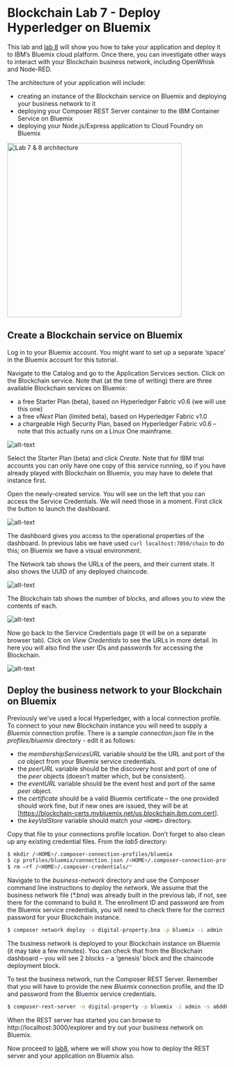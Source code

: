 # Blockchain Lab 7 - Deploy Hyperledger on Bluemix

This lab and [lab 8](./lab8.md) will show you how to take your application and deploy it to IBM’s Bluemix cloud platform.  Once there, you can investigate other ways to interact with your Blockchain business network, including OpenWhisk and Node-RED.

The architecture of your application will include:
-	creating an instance of the Blockchain service on Bluemix and deploying your business network to it
-	deploying your Composer REST Server container to the IBM Container Service on Bluemix
-	deploying your Node.js/Express application to Cloud Foundry on Bluemix

<img src="./images/lab7-img1.png" alt="Lab 7 & 8 architecture" style="width: 400px;"/>

## Create a Blockchain service on Bluemix
Log in to your Bluemix account.  You might want to set up a separate ‘space’ in the Bluemix account for this tutorial.

Navigate to the Catalog and go to the Application Services section.  Click on the Blockchain service.  Note that (at the time of writing) there are three available Blockchain services on Bluemix:
-	a free Starter Plan (beta), based on Hyperledger Fabric v0.6 (we will use this one)
-	a free _vNext_ Plan (limited beta), based on Hyperledger Fabric v1.0
-	a chargeable High Security Plan, based on Hyperledger Fabric v0.6 – note that this actually runs on a Linux One mainframe.

![alt-text](./images/lab7-img2.png "Blockchain on Bluemix")

Select the Starter Plan (beta) and click _Create_.  Note that for IBM trial accounts you can only have one copy of this service running, so if you have already played with Blockchain on Bluemix, you may have to delete that instance first.

Open the newly-created service.  You will see on the left that you can access the Service Credentials.  We will need those in a moment.  First click the button to launch the dashboard.

![alt-text](./images/lab7-img3.png "Blockchain on Bluemix")

The dashboard gives you access to the operational properties of the dashboard.  In previous labs we have used `curl localhost:7050/chain` to do this; on Bluemix we have a visual environment.

The Network tab shows the URLs of the peers, and their current state.  It also shows the UUID of any deployed chaincode.

![alt-text](./images/lab7-img4.png "Blockchain on Bluemix")

The Blockchain tab shows the number of blocks, and allows you to view the contents of each.

![alt-text](./images/lab7-img5.png "Blockchain on Bluemix")

Now go back to the Service Credentials page (it will be on a separate browser tab).  Click on _View Credentials_ to see the URLs in more detail.  In here you will also find the user IDs and passwords for accessing the Blockchain.

![alt-text](./images/lab7-img6.png "Blockchain on Bluemix")

## Deploy the business network to your Blockchain on Bluemix
Previously we've used a local Hyperledger, with a local connection profile.  To connect to your new Blockchain instance you will need to supply a _Bluemix_ connection profile.  There is a sample _connection.json_ file in the _profiles/bluemix_ directory - edit it as follows:
-	the _membershipServicesURL_ variable should be the URL and port of the _ca_ object from your Bluemix service credentials.
-	the _peerURL_ variable should be the discovery host and port of one of the _peer_ objects (doesn’t matter which, but be consistent).
-	the _eventURL_ variable should be the event host and port of the same _peer_ object.
-	the _certificate_ should be a valid Bluemix certificate – the one provided should work fine, but if new ones are issued, they will be at [https://blockchain-certs.mybluemix.net/us.blockchain.ibm.com.cert].
-	the _keyValStore_ variable should match your `<HOME>` directory.

Copy that file to your connections profile location.  Don’t forget to also clean up any existing credential files.  From the _lab5_ directory:
```bash
$ mkdir /<HOME>/.composer-connection-profiles/bluemix
$ cp profiles/bluemix/connection.json /<HOME>/.composer-connection-profiles/bluemix
$ rm –rf /<HOME>/.composer-credentials/*
```

Navigate to the _business-network_ directory and use the Composer command line instructions to deploy the network.  We assume that the business network file (_*.bna_) was already built in the previous lab, if not, see there for the command to build it.  The enrollment ID and password are from the Bluemix service credentials, you will need to check there for the correct password for your Blockchain instance.
```bash
$ composer network deploy -a digital-property.bna -p bluemix -i admin -s a6dd02366e
```

The business network is deployed to your Blockchain instance on Bluemix (it may take a few minutes).  You can check that from the Blockchain dashboard – you will see 2 blocks – a ‘genesis’ block and the chaincode deployment block.

To test the business network, run the Composer REST Server.  Remember that you will have to provide the new _Bluemix_ connection profile, and the ID and password from the Bluemix service credentials.
```bash
$ composer-rest-server -n digital-property -p bluemix -i admin -s a6dd02366e -N never
```

When the REST server has started you can browse to http://localhost:3000/explorer and try out your business network on Bluemix.

Now proceed to [lab8](./lab8.md), where we will show you how to deploy the REST server and your application on Bluemix also.
